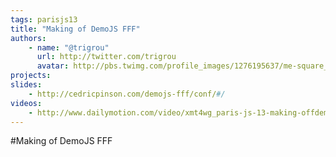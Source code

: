 ```yaml
---
tags: parisjs13
title: "Making of DemoJS FFF"
authors:
    - name: "@trigrou"
      url: http://twitter.com/trigrou
      avatar: http://pbs.twimg.com/profile_images/1276195637/me-square_bigger.png
projects:
slides:
    - http://cedricpinson.com/demojs-fff/conf/#/
videos:
    - http://www.dailymotion.com/video/xmt4wg_paris-js-13-making-offdemojsfff_tech
---
```

#Making of DemoJS FFF
